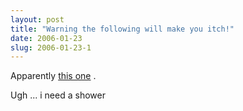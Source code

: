 ```yaml
---
layout: post
title: "Warning the following will make you itch!"
date: 2006-01-23
slug: 2006-01-23-1
---
```


Apparently  [this one](http://www.uky.edu/Ag/Entomology/entfacts/struct/ef636.htm) .


Ugh ... i need a shower
